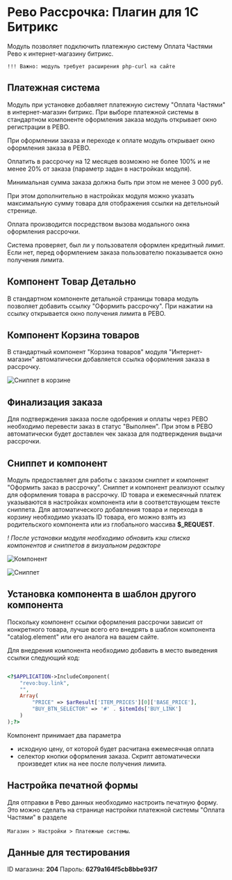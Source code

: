 # Рево Рассрочка: Плагин для 1С Битрикс 

Модуль позволяет подключить платежную систему Оплата Частями Рево к интернет-магазину битрикс. 

```
!!! Важно: модуль требует расширения php-curl на сайте
```

## Платежная система

Модуль при установке добавляет платежную систему "Оплата Частями" в интернет-магазин битрикс.
При выборе платежной системы в стандартном компоненте оформления заказа модуль 
открывает окно регистрации в РЕВО.

При оформлении заказа и переходе к оплате модуль открывает окно оформления заказа в РЕВО.

Оплатить в рассрочку на 12 месяцев возможно не более 100% и не менее 20% от заказа (параметр задан в настройках модуля).

Минимальная сумма заказа должна быть при этом не менее 3 000 руб. 

При этом дополнительно в настройках модуля можно указать максимальную сумму товара для отображения ссылки на детельноый стренице.

Оплата производится посредством вызова модального окна оформления рассрочки.

Система проверяет, был ли у пользователя оформлен кредитный лимит. 
Если нет, перед оформлением заказа
пользователю показывается окно получения лимита.

## Компонент Товар Детально

В стандартном компоненте детальной страницы товара модуль позволяет добавить ссылку "Оформить рассрочку".
При нажатии на ссылку открывается окно получения лимита в РЕВО.

## Компонент Корзина товаров

В стандартный компонент "Корзина товаров" модуля "Интернет-магазин" автоматически добавляется 
ссылка оформления заказа в рассрочку.

![Сниппет в корзине](https://i.snag.gy/X6Rc3g.jpg)

## Финализация заказа

Для подтверждения заказа после одобрения и оплаты через РЕВО необходимо
перевести заказ в статус "Выполнен". При этом в РЕВО автоматически будет доставлен чек заказа для подтверждения выдачи рассрочки.

## Сниппет и компонент

Модуль предоставляет для работы с заказом сниппет и компонент "Оформить заказ в рассрочку". 
Сниппет и компонент реализуют ссылку для оформления товара в рассрочку. ID товара и ежемесячный платеж указываются 
в настройках компонента или в соответствующем тексте сниппета. Для автоматического добавления товара и перехода в корзину 
необходимо указать ID товара, его можно взять из родительского компонента или из глобального массива **\$_REQUEST**.

_! После установки модуля необходимо обновить кэш списка компонентов и сниппетов в визуальном редакторе_

![Компонент](https://i.snag.gy/xIP2tJ.jpg)

![Сниппет](https://i.snag.gy/jU8qkD.jpg)

## Установка компонента в шаблон другого компонента

Поскольку компонент ссылки оформления рассрочки зависит от конкретного товара, лучше всего
его внедрять в шаблон компонента "catalog.element" или его аналога на вашем сайте.

Для внедрения компонента необходимо добавить в место выведения ссылки следующий код:

```php

<?$APPLICATION->IncludeComponent(
	"revo:buy.link",
	"",
	Array(
		"PRICE" => $arResult['ITEM_PRICES'][0]['BASE_PRICE'],
		"BUY_BTN_SELECTOR" => '#' . $itemIds['BUY_LINK']
	)
);?>


```

Компонент принимает два параметра 

- исходную цену, от которой будет расчитана ежемесячная оплата
- селектор кнопки оформления заказа. Скрипт автоматически произведет клик на нее после получения лимита.

## Настройка печатной формы

Для отправки в Рево данных необходимо настроить печатную форму. 
Это можно сделать на странице настройки платежной системы "Оплата Частями" в разделе

`Магазин > Настройки > Платежные системы`.

## Данные для тестирования

ID магазина: **204**
Пароль: **6279a164f5cb8bbe93f7**